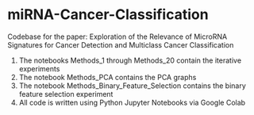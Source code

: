 # miRNA-Cancer-Classification
Codebase for the paper: Exploration of the Relevance of MicroRNA Signatures for Cancer Detection and Multiclass Cancer Classification
1.	The notebooks Methods_1 through Methods_20 contain the iterative experiments
2.	The notebook Methods_PCA contains the PCA graphs
3.	The notebook Methods_Binary_Feature_Selection contains the binary feature selection experiment
4.	All code is written using Python Jupyter Notebooks via Google Colab
